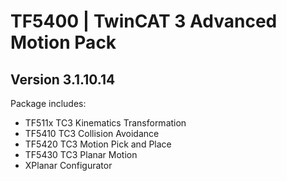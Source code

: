 # TF5400 | TwinCAT 3 Advanced Motion Pack 

## Version 3.1.10.14

Package includes:

- TF511x TC3 Kinematics Transformation
- TF5410 TC3 Collision Avoidance
- TF5420 TC3 Motion Pick and Place
- TF5430 TC3 Planar Motion
- XPlanar Configurator
